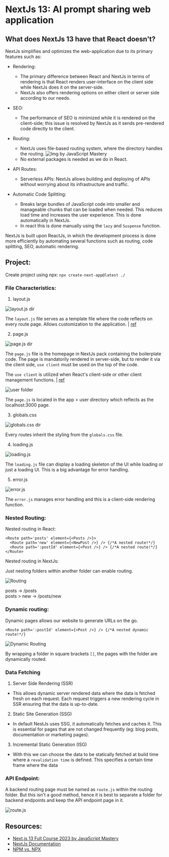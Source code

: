 # NextJs 13: AI prompt sharing web application

## What does NextJs 13 have that React doesn't?

NextJs simplifies and optimizes the web-application due to its primary features such as:

- Rendering:

  - The primary difference between React and NextJs in terms of rendering is that React renders user-interface on the client side while NextJs does it on the server-side.
  - NextJs also offers rendering options on either client or server side according to our needs.

- SEO:

  - The performance of SEO is minimized while it is rendered on the client-side; this issue is resolved by NextJs as it sends pre-rendered code directly to the client.

- Routing:

  - NextJs uses file-based routing system, where the directory handles the routing.
    ![Img by JavaScript Mastery](./img/image.png)
  - No external packages is needed as we do in React.

- API Routes:

  - Serverless APIs: NextJs allows building and deploying of APIs without worrying about its infrastructure and traffic.

- Automatic Code Splitting:
  - Breaks large bundles of JavaScript code into smaller and manageable chunks that can be loaded when needed. This reduces load time and increases the user experience. This is done automatically in NextJs.
  - In react this is done manually using the `lazy` and `Suspense` function.

NextJs is built upon ReactJs, in which the development process is done more efficiently by automating several functions such as routing, code splitting, SEO, automatic rendering.

## Project:

Create project using npx: `npx create-next-app@latest ./`

### File Characteristics:

1. layout.js

![layout.js dir](./img/image-1.png)

The `layout.js` file serves as a template file where the code reflects on every route page. Allows customization to the application. | [ref](https://nextjs.org/docs/app/api-reference/file-conventions/layout)

2. page.js

![page.js dir](./img/image-2.png)

The `page.js` file is the homepage in NextJs pack containing the boilerplate code. The page is mandatorily rendered in server-side, but to render it via the client side, `use client` must be used on the top of the code.

The `use client` is utilized when React's client-side or other client management functions. | [ref](https://nextjs.org/docs/getting-started/react-essentials)

![user folder](./img/image-4.png)

The `page.js` is located in the app > user directory which reflects as the localhost:3000 page.

3. globals.css

![globals.css dir](./img/image-3.png)

Every routes inherit the styling from the `globals.css` file.

4. loading.js

![loading.js](./img/image-8.png)

The `loading.js` file can display a loading skeleton of the UI while loading or just a loading UI. This is a big advantage for error handling.

5. error.js

![error.js](./img/image-5.png)

The `error.js` manages error handling and this is a client-side rendering function.

### Nested Routing:

Nested routing in React:

```
<Route path='posts' element={<Posts />}>
  <Route path='new' element={<NewPost />} /> {/*A nested route!*/}
  <Route path=':postId' element={<Post />} /> {/*A nested route!*/}
</Route>
```

Nested routing in NextJs:

Just nesting folders within another folder can enable routing.

![Routing](./img/image-6.png)

posts → /posts <br/>
posts > new → /posts/new

### Dynamic routing:

Dynamic pages allows our website to generate URLs on the go.

```
<Route path=':postId' element={<Post />} /> {/*A nested dynamic route!*/}
```

![Dynamic Routing](./img/image-7.png)

By wrapping a folder in square brackets `[]`, the pages with the folder are dynamically routed.

### Data Fetching

1. Server Side Rendering (SSR)

- This allows dynamic server rendered data where the data is fetched fresh on each request. Each request triggers a new rendering cycle in SSR ensuring that the data is up-to-date.

2. Static Site Generation (SSG)

- In default NestJs uses SSG, it automatically fetches and caches it. This is essential for pages that are not changed frequently (eg: blog posts, documentation or marketing pages).

3. Incremental Static Generation (ISG)

- With this we can choose the data to be statically fetched at build time where a `revalidation time` is defined. This specifies a certain time frame where the data

### API Endpoint:

A backend routing page must be named as `route.js` within the routing folder. But this isn't a good method, hence it is best to separate a folder for backend endpoints and keep the API endpoint page in it.

![route.js](./img/image-9.png)

## Resources:

- [Next.js 13 Full Course 2023 by JavaScript Mastery](https://youtu.be/wm5gMKuwSYk)
- [NextJs Documentation](https://nextjs.org/docs)
- [NPM vs. NPX](https://www.freecodecamp.org/news/npm-vs-npx-whats-the-difference/)
